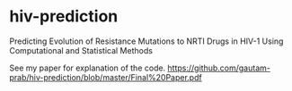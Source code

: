 # hiv-prediction
Predicting Evolution of Resistance Mutations to NRTI Drugs in HIV-1 Using Computational and Statistical Methods

See my paper for explanation of the code. https://github.com/gautam-prab/hiv-prediction/blob/master/Final%20Paper.pdf
